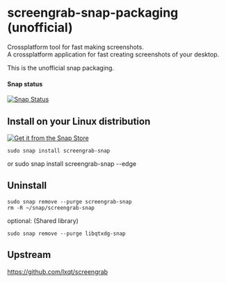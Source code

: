 # screengrab-snap-packaging (unofficial)

Crossplatform tool for fast making screenshots.  
A crossplatform application for fast creating screenshots of your desktop.   

This is the unofficial snap packaging.  

#### Snap status

[![Snap Status](https://build.snapcraft.io/badge/ito32bit/screengrab-snap-packaging.svg)](https://build.snapcraft.io/user/ito32bit/screengrab-snap-packaging)

## Install on your Linux distribution

[![Get it from the Snap Store](https://snapcraft.io/static/images/badges/en/snap-store-black.svg)](https://snapcraft.io/screengrab-snap)

    sudo snap install screengrab-snap
or
    sudo snap install screengrab-snap --edge

## Uninstall

```
sudo snap remove --purge screengrab-snap
rm -R ~/snap/screengrab-snap
```

optional: (Shared library)
```
sudo snap remove --purge libqtxdg-snap
```

## Upstream
https://github.com/lxqt/screengrab
